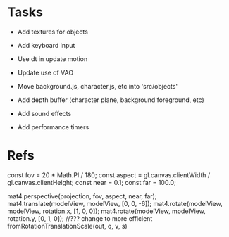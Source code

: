 # Tasks
- Add textures for objects
- Add keyboard input
- Use dt in update motion
- Update use of VAO
- Move background.js, character.js, etc into 'src/objects'

- Add depth buffer (character plane, background foreground, etc)
- Add sound effects
- Add performance timers

# Refs
  const fov = 20 * Math.PI / 180;
  const aspect = gl.canvas.clientWidth / gl.canvas.clientHeight;
  const near = 0.1;
  const far = 100.0;

  mat4.perspective(projection, fov, aspect, near, far);
  mat4.translate(modelView, modelView, [0, 0, -6]);
  mat4.rotate(modelView, modelView, rotation.x, [1, 0, 0]);
  mat4.rotate(modelView, modelView, rotation.y, [0, 1, 0]);
  //??? change to more efficient fromRotationTranslationScale(out, q, v, s)
